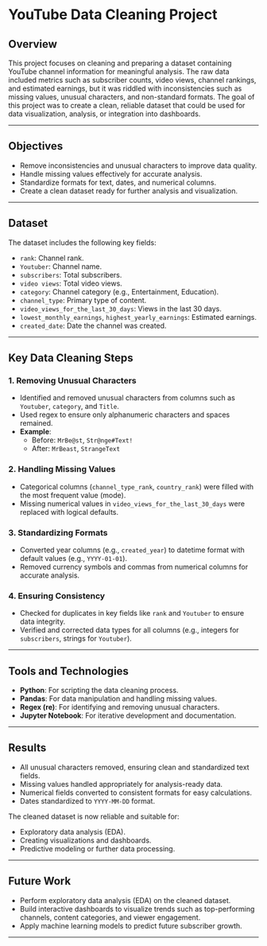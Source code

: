 

# **YouTube Data Cleaning Project**

## **Overview**
This project focuses on cleaning and preparing a dataset containing YouTube channel information for meaningful analysis. The raw data included metrics such as subscriber counts, video views, channel rankings, and estimated earnings, but it was riddled with inconsistencies such as missing values, unusual characters, and non-standard formats. The goal of this project was to create a clean, reliable dataset that could be used for data visualization, analysis, or integration into dashboards.

---

## **Objectives**
- Remove inconsistencies and unusual characters to improve data quality.
- Handle missing values effectively for accurate analysis.
- Standardize formats for text, dates, and numerical columns.
- Create a clean dataset ready for further analysis and visualization.

---

## **Dataset**
The dataset includes the following key fields:
- `rank`: Channel rank.
- `Youtuber`: Channel name.
- `subscribers`: Total subscribers.
- `video views`: Total video views.
- `category`: Channel category (e.g., Entertainment, Education).
- `channel_type`: Primary type of content.
- `video_views_for_the_last_30_days`: Views in the last 30 days.
- `lowest_monthly_earnings`, `highest_yearly_earnings`: Estimated earnings.
- `created_date`: Date the channel was created.

---

## **Key Data Cleaning Steps**

### **1. Removing Unusual Characters**
- Identified and removed unusual characters from columns such as `Youtuber`, `category`, and `Title`.
- Used regex to ensure only alphanumeric characters and spaces remained.
- **Example**:
  - Before: `MrBe@st`, `Str@nge#Text!`
  - After: `MrBeast`, `StrangeText`

### **2. Handling Missing Values**
- Categorical columns (`channel_type_rank`, `country_rank`) were filled with the most frequent value (mode).
- Missing numerical values in `video_views_for_the_last_30_days` were replaced with logical defaults.

### **3. Standardizing Formats**
- Converted year columns (e.g., `created_year`) to datetime format with default values (e.g., `YYYY-01-01`).
- Removed currency symbols and commas from numerical columns for accurate analysis.

### **4. Ensuring Consistency**
- Checked for duplicates in key fields like `rank` and `Youtuber` to ensure data integrity.
- Verified and corrected data types for all columns (e.g., integers for `subscribers`, strings for `Youtuber`).

---

## **Tools and Technologies**
- **Python**: For scripting the data cleaning process.
- **Pandas**: For data manipulation and handling missing values.
- **Regex (re)**: For identifying and removing unusual characters.
- **Jupyter Notebook**: For iterative development and documentation.

---

## **Results**
- All unusual characters removed, ensuring clean and standardized text fields.
- Missing values handled appropriately for analysis-ready data.
- Numerical fields converted to consistent formats for easy calculations.
- Dates standardized to `YYYY-MM-DD` format.

The cleaned dataset is now reliable and suitable for:
- Exploratory data analysis (EDA).
- Creating visualizations and dashboards.
- Predictive modeling or further data processing.


---

## **Future Work**
- Perform exploratory data analysis (EDA) on the cleaned dataset.
- Build interactive dashboards to visualize trends such as top-performing channels, content categories, and viewer engagement.
- Apply machine learning models to predict future subscriber growth.


---
